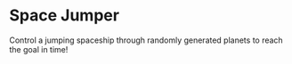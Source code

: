 # Space Jumper
 Control a jumping spaceship through randomly generated planets to reach the goal in time!
